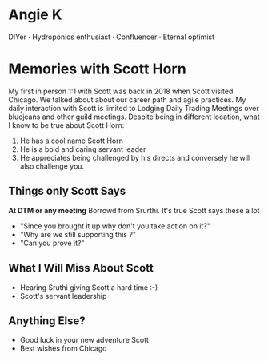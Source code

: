 # Angie K 
DIYer · Hydroponics enthusiast · Confluencer · Eternal optimist 

# Memories with Scott Horn
My first in person 1:1 with Scott was back in 2018 when Scott visited Chicago.
We talked about about our career path and agile practices.
My daily interaction with Scott is limited to Lodging Daily Trading Meetings over bluejeans and other guild meetings. 
Despite being in different location, what I know to be true about Scott Horn:
 
1) He has a cool name Scott Horn
2) He is a bold and caring servant leader
3) He appreciates being challenged by his directs and conversely he will also challenge you.

## Things only Scott Says
**At DTM or any meeting**
Borrowd from Srurthi. It's true Scott says these a lot 
- "Since you brought it up why don't you take action on it?"
- "Why are we still supporting this <insert name of any old codebase>?"
- "Can you prove it?"



## What I Will Miss About Scott
- Hearing Sruthi giving Scott a hard time :-)
- Scott's servant leadership

## Anything Else?
- Good luck in your new adventure Scott
- Best wishes from Chicago
